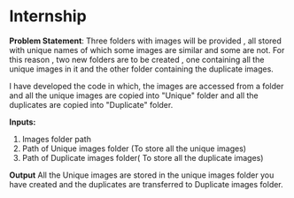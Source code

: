 # Internship

**Problem Statement**: Three folders with images will be provided , all stored with unique names of which some images are similar and some are not. For this reason , two                        new folders are to be created , one containing all the unique images in it and the other folder containing the duplicate images. 

I have developed the code in which, the images are accessed from a folder and all the unique images are copied into "Unique" folder and all the duplicates are copied into "Duplicate" folder. 

**Inputs:**
1. Images folder path
2. Path of Unique images folder (To store all the unique images)
3. Path of Duplicate images folder( To store all the duplicate images)

**Output**
All the Unique images are stored in the unique images folder you have created and the duplicates are transferred to Duplicate images folder.  

